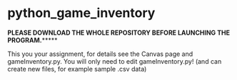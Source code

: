 # python_game_inventory



**********PLEASE DOWNLOAD THE WHOLE REPOSITORY BEFORE LAUNCHING THE PROGRAM.***************



This you your assignment, for details see the Canvas page and gameInventory.py.
You will only need to edit gameInventory.py! (and can create new files, for example sample .csv data)
